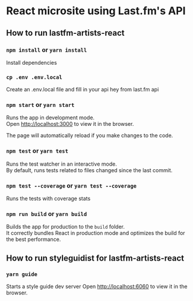 # React microsite using Last.fm's API

## How to run lastfm-artists-react

### `npm install` or `yarn install`

Install dependencies

### `cp .env .env.local`

Create an .env.local file and fill in your api hey from last.fm api

### `npm start` or `yarn start`

Runs the app in development mode.<br>
Open [http://localhost:3000](http://localhost:3000) to view it in the browser.

The page will automatically reload if you make changes to the code.<br>

### `npm test` or `yarn test`

Runs the test watcher in an interactive mode.<br>
By default, runs tests related to files changed since the last commit.

### `npm test --coverage` or `yarn test --coverage`

Runs the tests with coverage stats<br>

### `npm run build` or `yarn build`

Builds the app for production to the `build` folder.<br>
It correctly bundles React in production mode and optimizes the build for the best performance.

## How to run styleguidist for lastfm-artists-react

### `yarn guide`

Starts a style guide dev server
Open [http://localhost:6060](http://localhost:6060) to view it in the browser.
